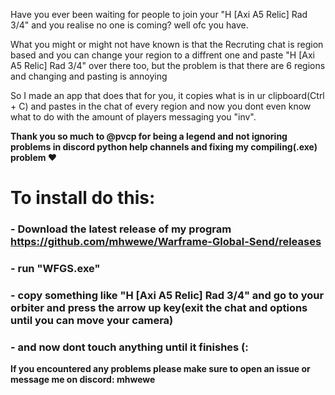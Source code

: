 Have you ever been waiting for people to join your "H [Axi A5 Relic] Rad 3/4" and you realise no one is coming? well ofc you have.

What you might or might not have known is that the Recruting chat is region based and you can change your region to a diffrent one and paste "H [Axi A5 Relic] Rad 3/4" over there too, but the problem is that there are 6 regions and changing and pasting is annoying

So I made an app that does that for you, it copies what is in ur clipboard(Ctrl + C) and pastes in the chat of every region and now you dont even know what to do with the amount of players messaging you "inv".

**Thank you so much to @pvcp for being a legend and not ignoring problems in discord python help channels and fixing my compiling(.exe) problem ❤️**

# To install do this:

### - Download the latest release of my program https://github.com/mhwewe/Warframe-Global-Send/releases
### - run "WFGS.exe"
### - copy something like "H [Axi A5 Relic] Rad 3/4" and go to your orbiter and press the arrow up key(exit the chat and options until you can move your camera)
### - and now dont touch anything until it finishes (:

**If you encountered any problems please make sure to open an issue or message me on discord: mhwewe**
